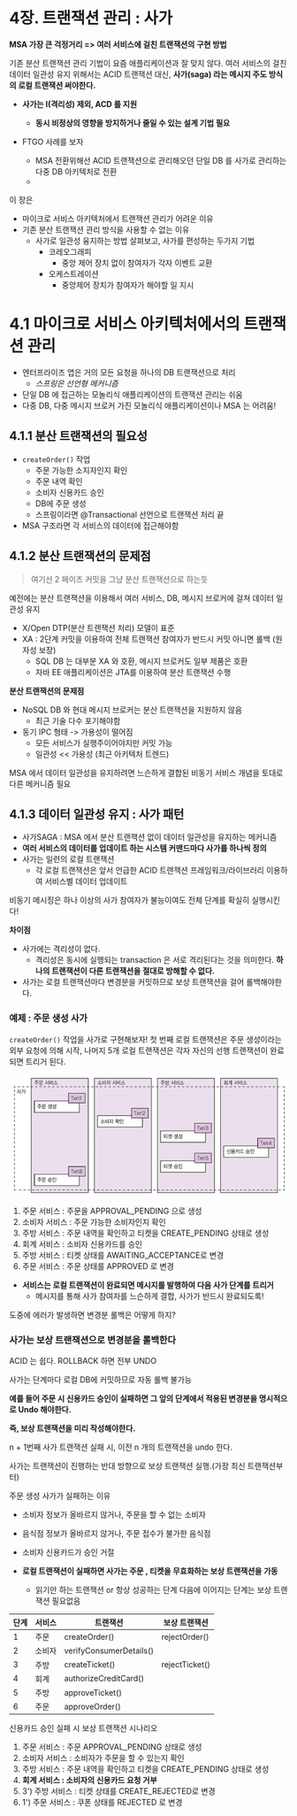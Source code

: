 # 4장. 트랜잭션 관리 : 사가

**MSA 가장 큰 걱정거리 => 여러 서비스에 걸친 트랜잭션의 구현 방법**

기존 분산 트랜잭션 관리 기법이 요즘 애플리케이션과 잘 맞지 않다.
여러 서비스의 걸친 데이터 일관성 유지 위해서는 ACID 트랜잭션 대신,
**사가(saga) 라는 메시지 주도 방식의 로컬 트랜잭션 써야한다.**

- **사가는 I(격리성) 제외, ACD 를 지원**
  - **동시 비정상의 영향을 방지하거나 줄일 수 있는 설계 기법 필요**

- FTGO 사례를 보자
  - MSA 전환위해선 
    ACID 트랜잭션으로 관리해오던 단일 DB 를 사가로 관리하는 다중 DB 아키텍처로 전환
  - 

이 장은 

- 마이크로 서비스 아키텍처에서 트랜잭션 관리가 어려운 이유
- 기존 분산 트랜잭션 관리 방식을 사용할 수 없는 이유
  - 사가로 일관성 융지하는 방법 살펴보고, 
    사가를 편성하는 두가지 기법
    - 코레오그래피
      - 중앙 제어 장치 없이 참여자가 각자 이벤트 교환
    - 오케스트레이션
      - 중앙제어 장치가 참여자가 해야할 일 지시

# 4.1 마이크로 서비스 아키텍처에서의 트랜잭션 관리

- 엔터프라이즈 앱은 거의 모든 요청을 하나의 DB 트랜잭션으로 처리
  - *스프링은 선언형 메커니즘*
- 단일 DB 에 접근하는 모놀리식 애플리케이션의 트랜잭션 관리는 쉬움
- 다중 DB, 다중 메시지 브로커 가진 모놀리식 애플리케이션이나 MSA 는 어려움!



## 4.1.1 분산 트랜잭션의 필요성

- `createOrder()` 작업
  - 주문 가능한 소지자인지 확인
  - 주문 내역 확인
  - 소비자 신용카드 승인
  - DB에 주문 생성
  - 스프링이라면 @Transactional 선언으로 트랜잭션 처리 끝
- MSA 구조라면 각 서비스의 데이터에 접근해야함



## 4.1.2 분산 트랜잭션의 문제점

> 여기선 2 페이즈 커밋을 그냥 분산 트랜잭션으로 하는듯

예전에는 분산 트랜잭션을 이용해서 여러 서비스, DB, 메시지 브로커에 걸쳐 데이터 일관성 유지

- X/Open DTP(분산 트랜잭션 처리) 모델이 표준
- XA : 2단계 커밋을 이용하여 전체 트랜잭션 참여자가 반드시 커밋 아니면 롤백 (원자성 보장)
  - SQL DB 는 대부분 XA 와 호환, 메시지 브로커도 일부 제품은 호환
  - 자바 EE 애플리케이션은 JTA를 이용하여 분산 트랜잭션 수행



**분산 트랜잭션의 문제점**

- NoSQL DB 와 현대 메시지 브로커는 분산 트랜잭션을 지원하지 않음
  - 최근 기술 다수 포기해야함
- 동기 IPC 형태 -> 가용성이 떨어짐
  - 모든 서비스가 실행주이어야지만 커밋 가능
  - 일관성 << 가용성 (최근 아키텍처 트렌드)

MSA 에서 데이터 일관성을 유지하려면 느슨하게 결합된 비동기 서비스 개념을 토대로 다른 메커니즘 필요



## 4.1.3 데이터 일관성 유지 : 사가 패턴

- 사가SAGA : MSA 에서 분산 트랜잭션 없이 데이터 일관성을 유지하는 메커니즘
- **여러 서비스의 데이터를 업데이트 하는 시스템 커맨드마다 사가를 하나씩 정의**
- 사가는 일련의 로컬 트랜잭션
  - 각 로컬 트랜잭션은 앞서 언급한 ACID 트랜잭션 프레임워크/라이브러리 이용하여 서비스별 데이터 업데이트

비동기 메시징은 하나 이상의 사가 참여자가 불능이여도 전체 단계를 확실히 실행시킨다!

**차이점**

- 사가에는 격리성이 없다.
  - 격리성은 동시에 실행되는 transaction 은 서로 격리된다는 것을 의미한다. 
    **하나의 트랜잭션이 다른 트랜잭션을 절대로 방해할 수 없다.**
- 사가는 로컬 트랜잭션마다 변경분을 커밋하므로 보상 트랜잭션을 걸어 롤백해야한다.

### 예제 : 주문 생성 사가

`createOrder()` 작업을 사가로 구현해보자!
첫 번째 로컬 트랜잭션은 주문 생성이라는 외부 요청에 의해 시작,
나머지 5개 로컬 트랜잭션은 각자 자신의 선행 트랜잭션이 완료되면 트리거 된다.

![image-20211022004450429](../images/image-20211022004450429.png)

1. 주문 서비스 : 주문을 APPROVAL_PENDING 으로 생성
2. 소비자 서비스 : 주문 가능한 소비자인지 확인
3. 주방 서비스 : 주문 내역을 확인하고 티켓을 CREATE_PENDING 상태로 생성
4. 회계 서비스 : 소비자 신용카드를 승인
5. 주방 서비스 : 티켓 상태를 AWAITING_ACCEPTANCE로 변경
6. 주문 서비스 : 주문 상태를 APPROVED 로 변경

- **서비스는 로컬 트랜잭션이 완료되면 메시지를 발행하여 다음 사가 단계를 트리거**
  - 메시지를 통해 사가 참여자를 느슨하게 결합, 사가가 반드시 완료되도록!

도중에 에러가 발생하면 변경분 롤백은 어떻게 하지?

### 사가는 보상 트랜잭션으로 변경분을 롤백한다

ACID 는 쉽다. ROLLBACK 하면 전부 UNDO

사가는 단계마다 로컬 DB에 커밋하므로 자동 롤백 불가능

**예를 들어 주문 시 신용카드 승인이 실패하면 그 앞의 단계에서 적용된 변경분을 명시적으로 Undo 해야한다.**

**즉, 보상 트랜잭션을 미리 작성해야한다.**

n + 1번째 사가 트랜잭션 실패 시, 이전 n 개의 트랜잭션을 undo 한다.

사가는 트랜잭션이 진행하는 반대 방향으로 보상 트랜잭션 실행.(가장 최신 트랜잭션부터)

주문 생성 사가가 실패하는 이유

- 소비자 정보가 올바르지 않거나, 주문을 할 수 없는 소비자
- 음식점 정보가 올바르지 않거나, 주문 접수가 불가한 음식점
- 소비자 신용카드가 승인 거절

- **로컬 트랜잭션이 실패하면 사가는 주문 , 티켓을 무효화하는 보상 트랜잭션을 가동**
  - 읽기만 하는 트랜잭션 or 항상 성공하는 단계 다음에 이어지는 단계는 보상 트랜잭션 필요없음

| 단계 | 서비스 | 트랜잭션                | 보상 트랜잭션  |
| ---- | ------ | ----------------------- | -------------- |
| 1    | 주문   | createOrder()           | rejectOrder()  |
| 2    | 소비자 | verifyConsumerDetails() |                |
| 3    | 주방   | createTicket()          | rejectTicket() |
| 4    | 회계   | authorizeCreditCard()   |                |
| 5    | 주방   | approveTicket()         |                |
| 6    | 주문   | approveOrder()          |                |

신용카드 승인 실패 시 보상 트랜잭션 시나리오

1. 주문 서비스 : 주문 APPROVAL_PENDING 상태로 생성
2. 소비자 서비스 : 소비자가 주문을 할 수 있는지 확인
3. 주방 서비스 : 주문 내역을 확인하고 티켓을 CREATE_PENDING 상태로 생성
4. **회계 서비스 : 소비자의 신용카드 요청 거부**
5. 3') 주방 서비스 : 티켓 상태를 CREATE_REJECTED로 변경
6. 1') 주문 서비스 : 쿠폰 상태를 REJECTED 로 변경









